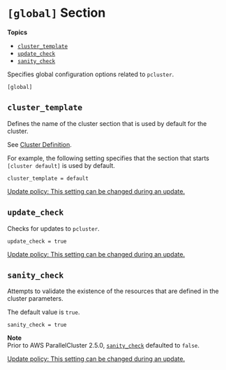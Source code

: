 # `[global]` Section<a name="global"></a>

**Topics**
+ [`cluster_template`](#cluster-template)
+ [`update_check`](#update-check)
+ [`sanity_check`](#sanity-check)

Specifies global configuration options related to `pcluster`\.

```
[global]
```

## `cluster_template`<a name="cluster-template"></a>

Defines the name of the cluster section that is used by default for the cluster\.

See [Cluster Definition](cluster-definition.md)\.

For example, the following setting specifies that the section that starts `[cluster default]` is used by default\.

```
cluster_template = default
```

[Update policy: This setting can be changed during an update.](using-pcluster-update.md#update-policy-setting-supported)

## `update_check`<a name="update-check"></a>

Checks for updates to `pcluster`\.

```
update_check = true
```

[Update policy: This setting can be changed during an update.](using-pcluster-update.md#update-policy-setting-supported)

## `sanity_check`<a name="sanity-check"></a>

Attempts to validate the existence of the resources that are defined in the cluster parameters\.

The default value is `true`\.

```
sanity_check = true
```

**Note**  
Prior to AWS ParallelCluster 2\.5\.0, [`sanity_check`](#sanity-check) defaulted to `false`\.

[Update policy: This setting can be changed during an update.](using-pcluster-update.md#update-policy-setting-supported)